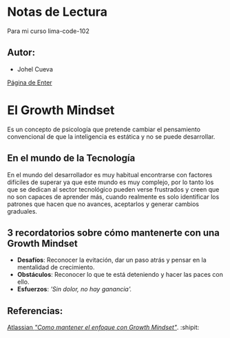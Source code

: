 # Notas de Lectura
Para mi curso lima-code-102

## Autor:
- Johel Cueva

[Página de Enter](www.enter.edu.pe)

# El Growth Mindset
Es un concepto de psicología que pretende cambiar el pensamiento convencional de que la inteligencia es estática y no se puede desarrollar.


## En el mundo de la Tecnología
En el mundo del desarrollador es muy habitual encontrarse con factores difíciles de superar ya que este mundo es muy complejo, por lo tanto
los que se dedican al sector tecnológico pueden verse frustrados y creen que no son capaces de aprender más, cuando realmente es solo 
identificar los patrones que hacen que no avances, aceptarlos y generar cambios graduales.

## 3 recordatorios sobre cómo mantenerte con una Growth Mindset
+ **Desafíos**: Reconocer la evitación, dar un paso atrás y pensar en la mentalidad de crecimiento.
+ **Obstáculos**: Reconocer lo que te está deteniendo y hacer las paces con ello.
+ **Esfuerzos**: _'Sin dolor, no hay ganancia'._

## Referencias:
[Atlassian _"Como mantener el enfoque con Growth Mindset"_](https://www.atlassian.com/blog/inside-atlassian/growth-mindset). :shipit: